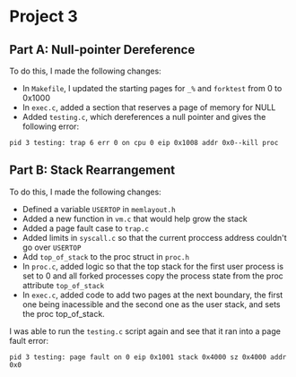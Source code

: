 # Project 3
## Part A: Null-pointer Dereference
To do this, I made the following changes:
* In `Makefile`, I updated the starting pages for `_%` and `forktest` from 0 to 0x1000
* In `exec.c`, added a section that reserves a page of memory for NULL
* Added `testing.c`, which dereferences a null pointer and gives the following error:
```
pid 3 testing: trap 6 err 0 on cpu 0 eip 0x1008 addr 0x0--kill proc
```

## Part B: Stack Rearrangement
To do this, I made the following changes:
* Defined a variable `USERTOP` in `memlayout.h`
* Added a new function in `vm.c` that would help grow the stack
* Added a page fault case to `trap.c`
* Added limits in `syscall.c` so that the current proccess address couldn't go over `USERTOP`
* Add `top_of_stack` to the proc struct in `proc.h`
* In `proc.c`, added logic so that the top stack for the first user process is set to 0 and all forked processes copy the process state from the proc attribute `top_of_stack`
* In `exec.c`, added code to add two pages at the next boundary, the first one being inacessible and the second one as the user stack, and sets the proc top_of_stack.

I was able to run the `testing.c` script again and see that it ran into a page fault error:
```
pid 3 testing: page fault on 0 eip 0x1001 stack 0x4000 sz 0x4000 addr 0x0
```
